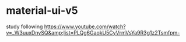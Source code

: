 # material-ui-v5
study following https://www.youtube.com/watch?v=_W3uuxDnySQ&amp;list=PLQg6GaokU5CyVrmVsYa9R3g1z2Tsmfpm-
